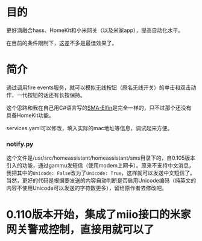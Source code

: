 # 目的
更好滴融合hass、HomeKit和小米网关（以及米家app），提高自动化水平。

在目前的条件限制下，这差不多是最佳效果了。

# 简介
通过调用fire events服务，就可以模拟无线按钮（原名无线开关）的单击和双击动作，一代按钮的话还有长按保持。

这个思路和我在自己用C#语言写的[SMA-Elfin](https://github.com/xcray/SMA-Elfin)是完全一样的，只不过那个还没有具备HomeKit功能。

services.yaml可以修改，填入实际的mac地址等信息，调试起来方便。

### notify.py
这个文件是/usr/src/homeassistant/homeassistant/sms目录下的，自0.105版本引入的功能，通过gammu发短信（使用modem上网卡）。原来不支持中文消息，我把其中的`Unicode: False`改为了`Unicode: True`，这样就可以发送中文短信了。当然，更好的代码是根据要发送的内容自动判断是否启用Unicode编码（纯英文的内容不使用Unicode可以发送的字符数更多），留给原作者去修改吧。

# 0.110版本开始，集成了miio接口的米家网关警戒控制，直接用就可以了
